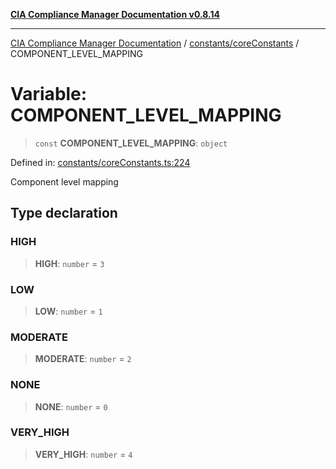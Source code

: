 [**CIA Compliance Manager Documentation v0.8.14**](../../../README.md)

***

[CIA Compliance Manager Documentation](../../../modules.md) / [constants/coreConstants](../README.md) / COMPONENT\_LEVEL\_MAPPING

# Variable: COMPONENT\_LEVEL\_MAPPING

> `const` **COMPONENT\_LEVEL\_MAPPING**: `object`

Defined in: [constants/coreConstants.ts:224](https://github.com/Hack23/cia-compliance-manager/blob/257dd569f432a46611a1746c832a7e3d29232229/src/constants/coreConstants.ts#L224)

Component level mapping

## Type declaration

### HIGH

> **HIGH**: `number` = `3`

### LOW

> **LOW**: `number` = `1`

### MODERATE

> **MODERATE**: `number` = `2`

### NONE

> **NONE**: `number` = `0`

### VERY\_HIGH

> **VERY\_HIGH**: `number` = `4`
